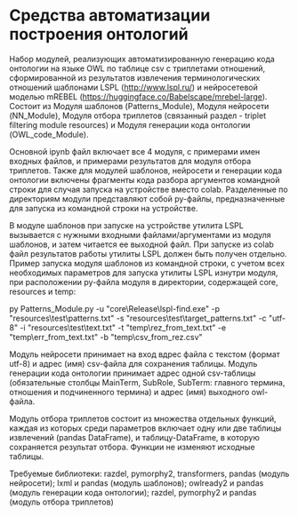 # Средства автоматизации построения онтологий
Набор модулей, реализующих автоматизированную генерацию кода онтологии на языке OWL по таблице csv с триплетами отношений, сформированной из результатов извлечения терминологических отношений шаблонами LSPL (http://www.lspl.ru/) и нейросетевой моделью mREBEL (https://huggingface.co/Babelscape/mrebel-large). Состоит из Модуля шаблонов (Patterns_Module), Модуля нейросети (NN_Module), Модуля отбора триплетов (связанный раздел - triplet filtering module resources) и Модуля генерации кода онтологии (OWL_code_Module).

Основной ipynb файл включает все 4 модуля, с примерами имен входных файлов, и примерами результатов для модуля отбора триплетов. Также для модулей шаблонов, нейросети и генерации кода онтологии включены фрагменты кода разбора аргументов командной строки для случая запуска на устройстве вместо colab. Разделенные по директориям модули представляют собой py-файлы, предназначенные для запуска из командной строки на устройстве.

В модуле шаблонов при запуске на устройстве утилита LSPL вызывается с нужными входными файлами/аргументами из модуля шаблонов, и затем читается ее выходной файл. При запуске из colab файл результатов работы утилиты LSPL должен быть получен отдельно. Пример запуска модуля шаблонов из командной строки, с учетом всех необходимых параметров для запуска утилиты LSPL изнутри модуля, при расположении py-файла модуля в директории, содержащей core, resources и temp: 

 py Patterns_Module.py -u "core\Release\lspl-find.exe" -p "resources\test\patterns.txt" -s "resources\test\target_patterns.txt" -c "utf-8" -i "resources\test\text.txt" -t "temp\rez_from_text.txt" -e "temp\err_from_text.txt" -b "temp\csv_from_rez.csv"
 
Модуль нейросети принимает на вход вдрес файла с текстом (формат utf-8) и адрес (имя) csv-файла для сохранения таблицы. Модуль генерации кода онтологии принимает адрес одной csv-таблицы (обязательные столбцы MainTerm, SubRole, SubTerm: главного термина, отношения и подчиненного термина) и адрес (имя) выходного owl-файла.

Модуль отбора триплетов состоит из множества отдельных функций, каждая из которых среди параметров включает одну или две таблицы извлечений (pandas DataFrame), и таблицу-DataFrame, в которую сохраняется результат отбора. Функции не изменяют исходные таблицы.

Требуемые библиотеки: razdel, pymorphy2, transformers, pandas (модуль нейросети); lxml и pandas (модуль шаблонов); owlready2 и pandas (модуль генерации кода онтологии); razdel, pymorphy2 и pandas (модуль отбора триплетов)
